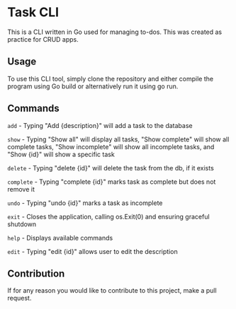 # Task CLI

This is a CLI written in Go used for managing to-dos. This was created as practice for CRUD apps.

## Usage

To use this CLI tool, simply clone the repository and either compile the program using Go build or alternatively run it using go run.

## Commands

`add` - Typing "Add {description}" will add a task to the database

`show` - Typing "Show all" will display all tasks, "Show complete" will show all complete tasks, "Show incomplete" will show all incomplete tasks, and "Show {id}" will show a specific task

`delete` - Typing "delete {id}" will delete the task from the db, if it exists

`complete` - Typing "complete {id}" marks task as complete but does not remove it

`undo` - Typing "undo {id}" marks a task as incomplete

`exit` - Closes the application, calling os.Exit(0) and ensuring graceful shutdown

`help` - Displays available commands

`edit` - Typing "edit {id}" allows user to edit the description

## Contribution

If for any reason you would like to contribute to this project, make a pull request.
